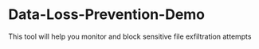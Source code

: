 # Data-Loss-Prevention-Demo
This tool will help you monitor and block sensitive file exfiltration attempts
